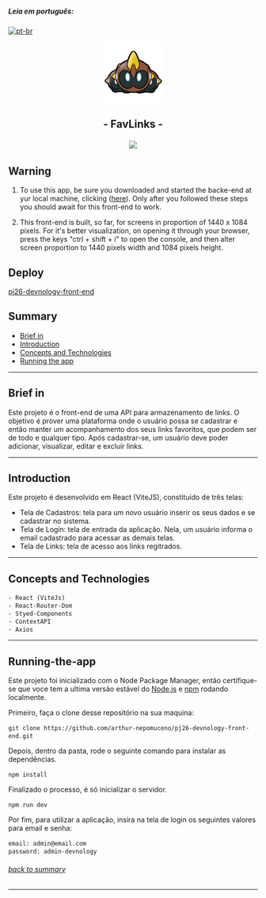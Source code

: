 ##### **Leia em português:** 
[![pt-br](https://img.shields.io/badge/lang-pt--br-yellow.svg)](https://github.com/arthur-nepomuceno/pj26-devnology-front-end/blob/master/README-pt-br.md)

<p align="center">
   <img src="src/assets/logo.png" alt="My Repoprovas" style="width: 121px; height: 121px"/>
</p>

## <p align = "center">  - FavLinks - </p>

<p align = "center">
   <img src="https://img.shields.io/badge/author-Arthur Nepomuceno-093D04?style=flat-square" />
</p>

## Warning

1. To use this app, be sure you downloaded and started the backe-end at yur local machine, clicking ([here](https://github.com/arthur-nepomuceno/pj26-devnology-back-end/blob/master/README.md)). Only after you followed these steps you should await for this front-end to work.

2. This front-end is built, so far, for screens in proportion of 1440 x 1084 pixels. For it's better visualization, on opening it through your browser, press the keys "ctrl + shift + i" to open the console, and then alter screen proportion to 1440 pixels width and 1084 pixels height.

## Deploy

[pj26-devnology-front-end](https://pj26-devnology-front-end.vercel.app/)

## Summary
   - [Brief in](#brief-in)
   - [Introduction](#introduction)
   - [Concepts and Technologies](#concepts-and-technologies)
   - [Running the app](#running-the-app)

***


## Brief in
   Este projeto é o front-end de uma API para armazenamento de links. O objetivo é prover uma plataforma onde o usuário possa se cadastrar e então manter
   um acompanhamento dos seus links favoritos, que podem ser de todo e qualquer tipo. Após cadastrar-se, um usuário deve poder adicionar, visualizar,
   editar e excluir links.
   
***

## Introduction
   Este projeto é desenvolvido em React (ViteJS), constituído de três telas:
   - Tela de Cadastros: tela para um novo usuário inserir os seus dados e se cadastrar no sistema.
   - Tela de Login: tela de entrada da aplicação. Nela, um usuário informa o email cadastrado para acessar as demais telas.
   - Tela de Links: tela de acesso aos links regitrados. 
   
***

## Concepts and Technologies
    - React (ViteJs)
    - React-Router-Dom
    - Styed-Components
    - ContextAPI
    - Axios

***

## Running-the-app
Este projeto foi inicializado com o Node Package Manager, então certifique-se que voce tem a ultima versão estável do [Node.js](https://nodejs.org/en/download/) e [npm](https://www.npmjs.com/) rodando localmente.

Primeiro, faça o clone desse repositório na sua maquina:

```
git clone https://github.com/arthur-nepomuceno/pj26-devnology-front-end.git
```

Depois, dentro da pasta, rode o seguinte comando para instalar as dependências.

```
npm install
```

Finalizado o processo, é só inicializar o servidor.
```
npm run dev
```

Por fim, para utilizar a aplicação, insira na tela de login os seguintes valores para email e senha:
```
email: admin@email.com
password: admin-devnology
```
###### [back to summary](#summary)
***


